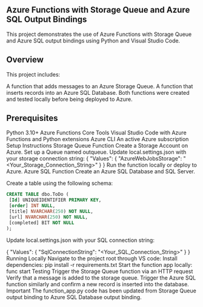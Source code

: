 ## Azure Functions with Storage Queue and Azure SQL Output Bindings
This project demonstrates the use of Azure Functions with Storage Queue and Azure SQL output bindings using Python and Visual Studio Code.

## Overview
This project includes:

A function that adds messages to an Azure Storage Queue.
A function that inserts records into an Azure SQL Database.
Both functions were created and tested locally before being deployed to Azure.

## Prerequisites
Python 3.10+
Azure Functions Core Tools
Visual Studio Code with Azure Functions and Python extensions
Azure CLI
An active Azure subscription
Setup Instructions
Storage Queue Function
Create a Storage Account on Azure.
Set up a Queue named outqueue.
Update local.settings.json with your storage connection string:
{
  "Values": {
    "AzureWebJobsStorage": "<Your_Storage_Connection_String>"
  }
}
Run the function locally or deploy to Azure.
Azure SQL Function
Create an Azure SQL Database and SQL Server.

Create a table using the following schema:
``` sql
CREATE TABLE dbo.ToDo (
 [Id] UNIQUEIDENTIFIER PRIMARY KEY,
 [order] INT NULL,
 [title] NVARCHAR(250) NOT NULL,
 [url] NVARCHAR(250) NOT NULL,
 [completed] BIT NOT NULL
);
```
Update local.settings.json with your SQL connection string:

{
  "Values": {
    "SqlConnectionString": "<Your_SQL_Connection_String>"
  }
}
Running Locally
Navigate to the project root through VS code:
Install dependencies:
pip install -r requirements.txt
Start the function app locally:
func start
Testing
Trigger the Storage Queue function via an HTTP request
Verify that a message is added to the storage queue.
Trigger the Azure SQL function similarly and confirm a new record is inserted into the database.
Important
The function_app.py code has been updated from Storage Queue output binding to Azure SQL Database output binding.
